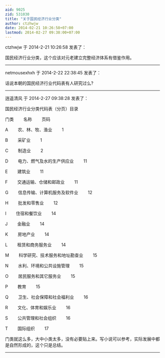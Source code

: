 ```yaml
---
aid: 9025
zid: 531030
title: "关于国民经济行业分类"
author: ctzhwjw
date: 2014-02-21 10:26:58+07:00
lastmod: 2014-02-27 09:38:00+07:00
---
```


ctzhwjw 于 2014-2-21 10:26:58 发表了：

国民经济行业分类，这个应该对元老建立完整经济体系有借鉴作用。

---

netmousexhxh 于 2014-2-22 22:38:45 发表了：

话说本朝的国民经济行业代码表有人研究过么?

---

逍遥清风 于 2014-2-27 09:38:28 发表了：

国民经济行业分类代码表（分页）目录&nbsp; &nbsp; &nbsp; &nbsp; &nbsp; &nbsp; &nbsp; &nbsp;

门类&nbsp; &nbsp; &nbsp; &nbsp; 名称&nbsp; &nbsp; &nbsp; &nbsp; 页码

A&nbsp; &nbsp; &nbsp; &nbsp; 农、林、牧、渔业&nbsp; &nbsp; &nbsp; &nbsp; 1

B&nbsp; &nbsp; &nbsp; &nbsp; 采矿业&nbsp; &nbsp; &nbsp; &nbsp; 1

C&nbsp; &nbsp; &nbsp; &nbsp; 制造业&nbsp; &nbsp; &nbsp; &nbsp; 2

D&nbsp; &nbsp; &nbsp; &nbsp; 电力、燃气及水的生产供应业&nbsp; &nbsp; &nbsp; &nbsp; 11

E&nbsp; &nbsp; &nbsp; &nbsp; 建筑业&nbsp; &nbsp; &nbsp; &nbsp; 11

F&nbsp; &nbsp; &nbsp; &nbsp; 交通运输、仓储和邮政业&nbsp; &nbsp; &nbsp; &nbsp; 11

G&nbsp; &nbsp; &nbsp; &nbsp; 信息传输、计算机服务及软件业&nbsp; &nbsp; &nbsp; &nbsp; 12

H&nbsp; &nbsp; &nbsp; &nbsp; 批发和零售业&nbsp; &nbsp; &nbsp; &nbsp; 12

I&nbsp; &nbsp; &nbsp; &nbsp; 住宿和餐饮业&nbsp; &nbsp; &nbsp; &nbsp; 14

J&nbsp; &nbsp; &nbsp; &nbsp; 金融业&nbsp; &nbsp; &nbsp; &nbsp; 14

K&nbsp; &nbsp; &nbsp; &nbsp; 房地产业&nbsp; &nbsp; &nbsp; &nbsp; 14

L&nbsp; &nbsp; &nbsp; &nbsp; 租赁和商务服务业&nbsp; &nbsp; &nbsp; &nbsp; 14

M&nbsp; &nbsp; &nbsp; &nbsp; 科学研究、技术服务和地址勘查业&nbsp; &nbsp; &nbsp; &nbsp; 15

N&nbsp; &nbsp; &nbsp; &nbsp; 水利、环境和公共设施管理&nbsp; &nbsp; &nbsp; &nbsp; 15

O&nbsp; &nbsp; &nbsp; &nbsp; 居民服务和其它服务业&nbsp; &nbsp; &nbsp; &nbsp; 15

P&nbsp; &nbsp; &nbsp; &nbsp; 教育&nbsp; &nbsp; &nbsp; &nbsp; 15

Q&nbsp; &nbsp; &nbsp; &nbsp; 卫生、社会保障和社会福利业&nbsp; &nbsp; &nbsp; &nbsp; 16

R&nbsp; &nbsp; &nbsp; &nbsp; 文化、体育和娱乐业&nbsp; &nbsp; &nbsp; &nbsp; 16

S&nbsp; &nbsp; &nbsp; &nbsp; 公共管理和社会组织&nbsp; &nbsp; &nbsp; &nbsp; 16

T&nbsp; &nbsp; &nbsp; &nbsp; 国际组织&nbsp; &nbsp; &nbsp; &nbsp; 17

门类就这么多，大中小类太多，没有必要贴上来。写小说可以参考，实际发展中都是自然形成的，这个只是总结。

---
